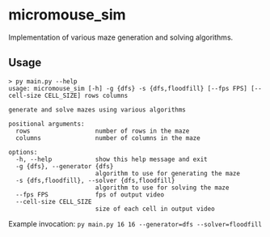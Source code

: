 # micromouse_sim
Implementation of various maze generation and solving algorithms.

## Usage
```
> py main.py --help
usage: micromouse_sim [-h] -g {dfs} -s {dfs,floodfill} [--fps FPS] [--cell-size CELL_SIZE] rows columns

generate and solve mazes using various algorithms

positional arguments:
  rows                  number of rows in the maze
  columns               number of columns in the maze

options:
  -h, --help            show this help message and exit
  -g {dfs}, --generator {dfs}
                        algorithm to use for generating the maze
  -s {dfs,floodfill}, --solver {dfs,floodfill}
                        algorithm to use for solving the maze
  --fps FPS             fps of output video
  --cell-size CELL_SIZE
                        size of each cell in output video
```

Example invocation: `py main.py 16 16 --generator=dfs --solver=floodfill`
